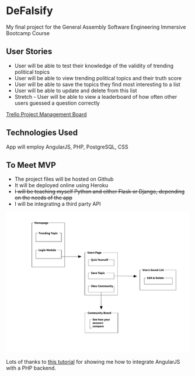 # DeFalsify
My final project for the General Assembly Software Engineering Immersive Bootcamp Course

## User Stories
 * User will be able to test their knowledge of the validity of trending political topics
 * User will be able to view trending political topics and their truth score
 * User will be able to save the topics they find most interesting to a list
 * User will be able to update and delete from this list
 * Stretch - User will be able to view a leaderboard of how often other users guessed a question correctly

[ Trello Project Management Board](https://trello.com/b/GBk2DdmF/defalsify)

## Technologies Used
App will employ AngularJS, PHP, PostgreSQL, CSS

## To Meet MVP
* The project files will be hosted on Github
* It will be deployed online using Heroku
* ~~I will be teaching myself Python and either Flask or Django, depending on the needs of the app~~
* I will be integrating a third party API

![alt text](./wireframe.png)


Lots of thanks to [this tutorial](https://www.techiediaries.com/building-websites-php-angularjs/) for showing me how to integrate AngularJS with a PHP backend.
